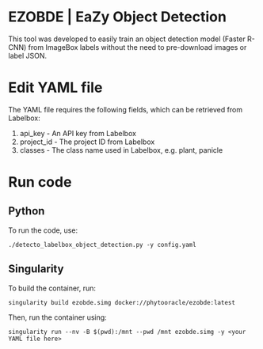 # EZOBDE | EaZy Object Detection

This tool was developed to easily train an object detection model (Faster R-CNN) from ImageBox labels without the need to pre-download images or label JSON.

# Edit YAML file
The YAML file requires the following fields, which can be retrieved from Labelbox:
1. api_key - An API key from Labelbox
2. project_id - The project ID from Labelbox
3. classes - The class name used in Labelbox, e.g. plant, panicle

# Run code
## Python
To run the code, use:

```
./detecto_labelbox_object_detection.py -y config.yaml
```
## Singularity
To build the container, run:

```
singularity build ezobde.simg docker://phytooracle/ezobde:latest
```

Then, run the container using:

```
singularity run --nv -B $(pwd):/mnt --pwd /mnt ezobde.simg -y <your YAML file here>
```
